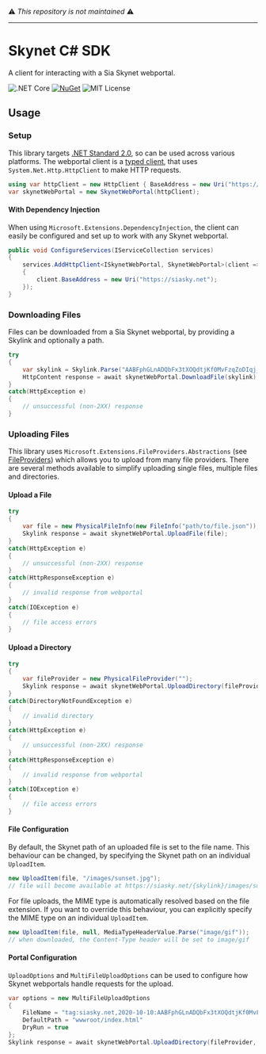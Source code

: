 ⚠️ _This repository is not maintained_ ⚠️

---

# Skynet C# SDK

A client for interacting with a Sia Skynet webportal.

![.NET Core](https://github.com/drmathias/csharp-skynet/workflows/.NET%20Core/badge.svg?branch=master) [![NuGet](https://img.shields.io/nuget/v/Sia.Skynet)](https://www.nuget.org/packages/Sia.Skynet/) ![MIT License](https://img.shields.io/github/license/drmathias/csharp-skynet)

## Usage

### Setup

This library targets [.NET Standard 2.0](https://docs.microsoft.com/en-us/dotnet/standard/net-standard#net-implementation-support), so can be used across various platforms. The webportal client is a [typed client](https://docs.microsoft.com/en-us/aspnet/core/fundamentals/http-requests#typed-clients), that uses `System.Net.Http.HttpClient` to make HTTP requests.

```csharp
using var httpClient = new HttpClient { BaseAddress = new Uri("https://siasky.net") };
var skynetWebPortal = new SkynetWebPortal(httpClient);
```

#### With Dependency Injection

When using `Microsoft.Extensions.DependencyInjection`, the client can easily be configured and set up to work with any Skynet webportal.

```csharp
public void ConfigureServices(IServiceCollection services)
{
    services.AddHttpClient<ISkynetWebPortal, SkynetWebPortal>(client =>
    {
        client.BaseAddress = new Uri("https://siasky.net");
    });
}
```

### Downloading Files

Files can be downloaded from a Sia Skynet webportal, by providing a Skylink and optionally a path.

```csharp
try
{
    var skylink = Skylink.Parse("AABFphGLnADQbFx3tXOQdtjKf0MvFzqZoDIqj_VaebkqcA");
    HttpContent response = await skynetWebPortal.DownloadFile(skylink);
}
catch(HttpException e)
{
    // unsuccessful (non-2XX) response
}
```

### Uploading Files

This library uses `Microsoft.Extensions.FileProviders.Abstractions` (see [FileProviders](https://docs.microsoft.com/en-us/aspnet/core/fundamentals/file-providers)) which allows you to upload from many file providers. There are several methods available to simplify uploading single files, multiple files and directories.

#### Upload a File

```csharp
try
{
    var file = new PhysicalFileInfo(new FileInfo("path/to/file.json"));
    Skylink response = await skynetWebPortal.UploadFile(file);
}
catch(HttpException e)
{
    // unsuccessful (non-2XX) response
}
catch(HttpResponseException e)
{
    // invalid response from webportal
}
catch(IOException e)
{
    // file access errors
}
```

#### Upload a Directory

```csharp
try
{
    var fileProvider = new PhysicalFileProvider("");
    Skylink response = await skynetWebPortal.UploadDirectory(fileProvider, "directory/to/upload", recurse: true);
}
catch(DirectoryNotFoundException e)
{
    // invalid directory
}
catch(HttpException e)
{
    // unsuccessful (non-2XX) response
}
catch(HttpResponseException e)
{
    // invalid response from webportal
}
catch(IOException e)
{
    // file access errors
}
```

#### File Configuration

By default, the Skynet path of an uploaded file is set to the file name. This behaviour can be changed, by specifying the Skynet path on an individual `UploadItem`.

```csharp
new UploadItem(file, "/images/sunset.jpg");
// file will become available at https://siasky.net/{skylink}/images/sunset.jpg
```

For file uploads, the MIME type is automatically resolved based on the file extension. If you want to override this behaviour, you can explicitly specify the MIME type on an individual `UploadItem`.

```csharp
new UploadItem(file, null, MediaTypeHeaderValue.Parse("image/gif"));
// when downloaded, the Content-Type header will be set to image/gif
```

#### Portal Configuration

`UploadOptions` and `MultiFileUploadOptions` can be used to configure how Skynet webportals handle requests for the upload.

```csharp
var options = new MultiFileUploadOptions
{
    FileName = "tag:siasky.net,2020-10-10:AABFphGLnADQbFx3tXOQdtjKf0MvFzqZoDIqj_VaebkqcA",
    DefaultPath = "wwwroot/index.html"
    DryRun = true
};
Skylink response = await skynetWebPortal.UploadDirectory(fileProvider, "directory/to/upload", recurse: true, options);
```
